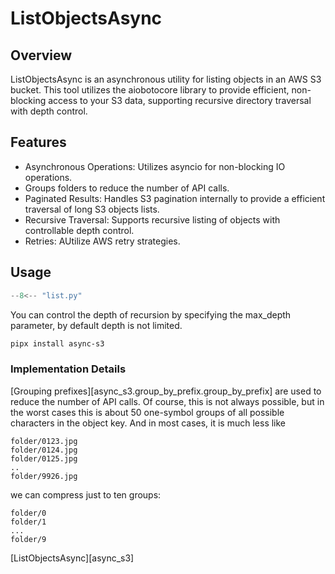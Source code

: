 # ListObjectsAsync

## Overview
ListObjectsAsync is an asynchronous utility for listing objects in an AWS S3 bucket. 
This tool utilizes the aiobotocore library to provide efficient, non-blocking access to your S3 data, supporting 
recursive directory traversal with depth control.

## Features
- Asynchronous Operations: Utilizes asyncio for non-blocking IO operations.
- Groups folders to reduce the number of API calls.
- Paginated Results: Handles S3 pagination internally to provide a efficient traversal of long S3 objects lists.
- Recursive Traversal: Supports recursive listing of objects with controllable depth control.
- Retries: AUtilize AWS retry strategies.

## Usage

```python
--8<-- "list.py"
```
You can control the depth of recursion by specifying the max_depth parameter, by default depth is not limited.

```bash
pipx install async-s3
```

### Implementation Details

[Grouping prefixes][async_s3.group_by_prefix.group_by_prefix] are used to reduce the number of API calls. 
Of course, this is not always possible, but in the worst cases this is about 50 one-symbol groups of all possible
characters in the object key. And in most cases, it is much less like

```
folder/0123.jpg
folder/0124.jpg
folder/0125.jpg
..
folder/9926.jpg
```

we can compress just to ten groups:
    
```
folder/0
folder/1
...
folder/9
```

[ListObjectsAsync][async_s3]

